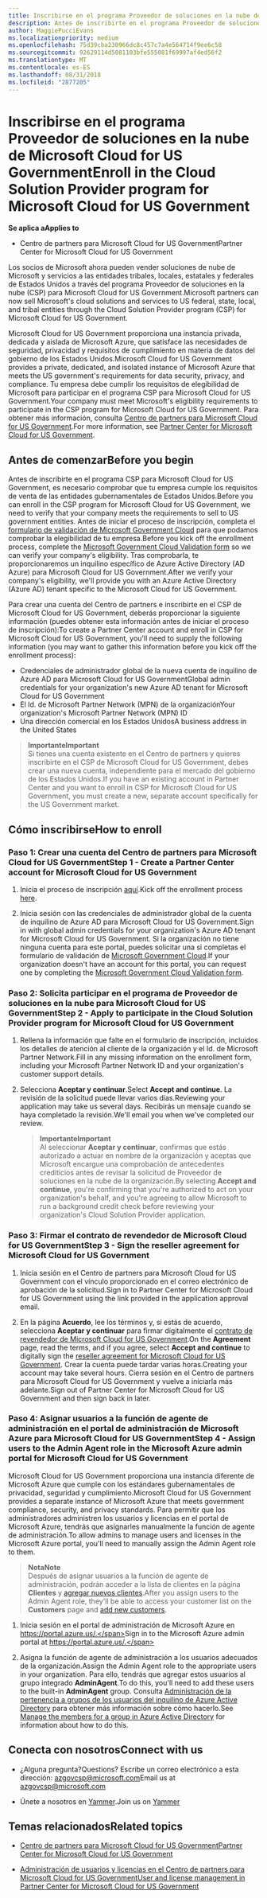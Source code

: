 ```yaml
---
title: Inscribirse en el programa Proveedor de soluciones en la nube de Microsoft Cloud for US Government | Centro de partners para Microsoft Cloud for US Government
description: Antes de inscribirte en el programa Proveedor de soluciones en la nube de Microsoft Cloud for US Government, obtén más información sobre los requisitos del programa CSP.
author: MaggiePucciEvans
ms.localizationpriority: medium
ms.openlocfilehash: 75d39cba230966dc8c457c7a4e564714f9ee6c58
ms.sourcegitcommit: 92629114d5081103bfe555081f69997af4ed56f2
ms.translationtype: MT
ms.contentlocale: es-ES
ms.lasthandoff: 08/31/2018
ms.locfileid: "2877205"
---
```

# <a name="enroll-in-the-cloud-solution-provider-program-for-microsoft-cloud-for-us-government"></a><span data-ttu-id="08341-103">Inscribirse en el programa Proveedor de soluciones en la nube de Microsoft Cloud for US Government</span><span class="sxs-lookup"><span data-stu-id="08341-103">Enroll in the Cloud Solution Provider program for Microsoft Cloud for US Government</span></span>

**<span data-ttu-id="08341-104">Se aplica a</span><span class="sxs-lookup"><span data-stu-id="08341-104">Applies to</span></span>**

-  <span data-ttu-id="08341-105">Centro de partners para Microsoft Cloud for US Government</span><span class="sxs-lookup"><span data-stu-id="08341-105">Partner Center for Microsoft Cloud for US Government</span></span>

<span data-ttu-id="08341-106">Los socios de Microsoft ahora pueden vender soluciones de nube de Microsoft y servicios a las entidades tribales, locales, estatales y federales de Estados Unidos a través del programa Proveedor de soluciones en la nube (CSP) para Microsoft Cloud for US Government.</span><span class="sxs-lookup"><span data-stu-id="08341-106">Microsoft partners can now sell Microsoft's cloud solutions and services to US federal, state, local, and tribal entities through the Cloud Solution Provider program (CSP) for Microsoft Cloud for US Government.</span></span> 

<span data-ttu-id="08341-107">Microsoft Cloud for US Government proporciona una instancia privada, dedicada y aislada de Microsoft Azure, que satisface las necesidades de seguridad, privacidad y requisitos de cumplimiento en materia de datos del gobierno de los Estados Unidos.</span><span class="sxs-lookup"><span data-stu-id="08341-107">Microsoft Cloud for US Government provides a private, dedicated, and isolated instance of Microsoft Azure that meets the US government's requirements for data security, privacy, and compliance.</span></span> <span data-ttu-id="08341-108">Tu empresa debe cumplir los requisitos de elegibilidad de Microsoft para participar en el programa CSP para Microsoft Cloud for US Government.</span><span class="sxs-lookup"><span data-stu-id="08341-108">Your company must meet Microsoft's eligibility requirements to participate in the CSP program for Microsoft Cloud for US Government.</span></span> <span data-ttu-id="08341-109">Para obtener más información, consulta [Centro de partners para Microsoft Cloud for US Government](partner-center-for-microsoft-us-govt-cloud.md).</span><span class="sxs-lookup"><span data-stu-id="08341-109">For more information, see [Partner Center for Microsoft Cloud for US Government](partner-center-for-microsoft-us-govt-cloud.md).</span></span>

## <a name="before-you-begin"></a><span data-ttu-id="08341-110">Antes de comenzar</span><span class="sxs-lookup"><span data-stu-id="08341-110">Before you begin</span></span>

<span data-ttu-id="08341-111">Antes de inscribirte en el programa CSP para Microsoft Cloud for US Government, es necesario comprobar que tu empresa cumple los requisitos de venta de las entidades gubernamentales de Estados Unidos.</span><span class="sxs-lookup"><span data-stu-id="08341-111">Before you can enroll in the CSP program for Microsoft Cloud for US Government, we need to verify that your company meets the requirements to sell to US government entities.</span></span> <span data-ttu-id="08341-112">Antes de iniciar el proceso de inscripción, completa el [formulario de validación de Microsoft Government Cloud](http://azuregov.microsoft.com/csp) para que podamos comprobar la elegibilidad de tu empresa.</span><span class="sxs-lookup"><span data-stu-id="08341-112">Before you kick off the enrollment process, complete the [Microsoft Government Cloud Validation form](http://azuregov.microsoft.com/csp) so we can verify your company's eligibility.</span></span> <span data-ttu-id="08341-113">Tras comprobarla, te proporcionaremos un inquilino específico de Azure Active Directory (AD Azure) para Microsoft Cloud for US Government.</span><span class="sxs-lookup"><span data-stu-id="08341-113">After we verify your company's eligibility, we'll provide you with an Azure Active Directory (Azure AD) tenant specific to the Microsoft Cloud for US Government.</span></span>  

<span data-ttu-id="08341-114">Para crear una cuenta del Centro de partners e inscribirte en el CSP de Microsoft Cloud for US Government, deberás proporcionar la siguiente información (puedes obtener esta información antes de iniciar el proceso de inscripción):</span><span class="sxs-lookup"><span data-stu-id="08341-114">To create a Partner Center account and enroll in CSP for Microsoft Cloud for US Government, you'll need to supply the following information (you may want to gather this information before you kick off the enrollment process):</span></span>

-  <span data-ttu-id="08341-115">Credenciales de administrador global de la nueva cuenta de inquilino de Azure AD para Microsoft Cloud for US Government</span><span class="sxs-lookup"><span data-stu-id="08341-115">Global admin credentials for your organization's new Azure AD tenant for Microsoft Cloud for US Government</span></span>
-  <span data-ttu-id="08341-116">El Id. de Microsoft Partner Network (MPN) de la organización</span><span class="sxs-lookup"><span data-stu-id="08341-116">Your organization's Microsoft Partner Network (MPN) ID</span></span> 
-  <span data-ttu-id="08341-117">Una dirección comercial en los Estados Unidos</span><span class="sxs-lookup"><span data-stu-id="08341-117">A business address in the United States</span></span>

>**<span data-ttu-id="08341-118">Importante</span><span class="sxs-lookup"><span data-stu-id="08341-118">Important</span></span>**<br>
<span data-ttu-id="08341-119">Si tienes una cuenta existente en el Centro de partners y quieres inscribirte en el CSP de Microsoft Cloud for US Government, debes crear una nueva cuenta, independiente para el mercado del gobierno de los Estados Unidos.</span><span class="sxs-lookup"><span data-stu-id="08341-119">If you have an existing account in Partner Center and you want to enroll in CSP for Microsoft Cloud for US Government, you must create a new, separate account specifically for the US Government market.</span></span>

## <a name="how-to-enroll"></a><span data-ttu-id="08341-120">Cómo inscribirse</span><span class="sxs-lookup"><span data-stu-id="08341-120">How to enroll</span></span> 

### <a name="step-1---create-a-partner-center-account-for-microsoft-cloud-for-us-government"></a><span data-ttu-id="08341-121">Paso 1: Crear una cuenta del Centro de partners para Microsoft Cloud for US Government</span><span class="sxs-lookup"><span data-stu-id="08341-121">Step 1 - Create a Partner Center account for Microsoft Cloud for US Government</span></span>

1.  <span data-ttu-id="08341-122">Inicia el proceso de inscripción [aquí](https://partnercenter.microsoft.com/register/resellerusgjoinnow).</span><span class="sxs-lookup"><span data-stu-id="08341-122">Kick off the enrollment process [here](https://partnercenter.microsoft.com/register/resellerusgjoinnow).</span></span> 

2.  <span data-ttu-id="08341-123">Inicia sesión con las credenciales de administrador global de la cuenta de inquilino de Azure AD para Microsoft Cloud for US Government.</span><span class="sxs-lookup"><span data-stu-id="08341-123">Sign in with global admin credentials for your organization's Azure AD tenant for Microsoft Cloud for US Government.</span></span> <span data-ttu-id="08341-124">Si la organización no tiene ninguna cuenta para este portal, puedes solicitar una si completas el formulario de validación de [Microsoft Government Cloud](http://azuregov.microsoft.com/csp).</span><span class="sxs-lookup"><span data-stu-id="08341-124">If your organization doesn't have an account for this portal, you can request one by completing the [Microsoft Government Cloud Validation form](http://azuregov.microsoft.com/csp).</span></span>


### <a name="step-2---apply-to-participate-in-the-cloud-solution-provider-program-for-microsoft-cloud-for-us-government"></a><span data-ttu-id="08341-125">Paso 2: Solicita participar en el programa de Proveedor de soluciones en la nube para Microsoft Cloud for US Government</span><span class="sxs-lookup"><span data-stu-id="08341-125">Step 2 - Apply to participate in the Cloud Solution Provider program for Microsoft Cloud for US Government</span></span>

1.  <span data-ttu-id="08341-126">Rellena la información que falte en el formulario de inscripción, incluidos los detalles de atención al cliente de la organización y el Id. de Microsoft Partner Network.</span><span class="sxs-lookup"><span data-stu-id="08341-126">Fill in any missing information on the enrollment form, including your Microsoft Partner Network ID and your organization's customer support details.</span></span> 

2.  <span data-ttu-id="08341-127">Selecciona **Aceptar y continuar**.</span><span class="sxs-lookup"><span data-stu-id="08341-127">Select **Accept and continue**.</span></span> <span data-ttu-id="08341-128">La revisión de la solicitud puede llevar varios días.</span><span class="sxs-lookup"><span data-stu-id="08341-128">Reviewing your application may take us several days.</span></span> <span data-ttu-id="08341-129">Recibirás un mensaje cuando se haya completado la revisión.</span><span class="sxs-lookup"><span data-stu-id="08341-129">We'll email you when we've completed our review.</span></span>

    >**<span data-ttu-id="08341-130">Importante</span><span class="sxs-lookup"><span data-stu-id="08341-130">Important</span></span>**<br>
    <span data-ttu-id="08341-131">Al seleccionar **Aceptar y continuar**, confirmas que estás autorizado a actuar en nombre de la organización y aceptas que Microsoft encargue una comprobación de antecedentes crediticios antes de revisar la solicitud de Proveedor de soluciones en la nube de la organización.</span><span class="sxs-lookup"><span data-stu-id="08341-131">By selecting **Accept and continue**, you're confirming that you're authorized to act on your organization's behalf, and you're agreeing to allow Microsoft to run a background credit check before reviewing your organization's Cloud Solution Provider application.</span></span>


### <a name="step-3---sign-the-reseller-agreement-for-microsoft-cloud-for-us-government"></a><span data-ttu-id="08341-132">Paso 3: Firmar el contrato de revendedor de Microsoft Cloud for US Government</span><span class="sxs-lookup"><span data-stu-id="08341-132">Step 3 - Sign the reseller agreement for Microsoft Cloud for US Government</span></span>

1. <span data-ttu-id="08341-133">Inicia sesión en el Centro de partners para Microsoft Cloud for US Government con el vínculo proporcionado en el correo electrónico de aprobación de la solicitud.</span><span class="sxs-lookup"><span data-stu-id="08341-133">Sign in to Partner Center for Microsoft Cloud for US Government using the link provided in the application approval email.</span></span> 

2. <span data-ttu-id="08341-134">En la página **Acuerdo**, lee los términos y, si estás de acuerdo, selecciona **Aceptar y continuar** para firmar digitalmente el [contrato de revendedor de Microsoft Cloud for US Government](https://go.microsoft.com/fwlink/p/?linkid=843364).</span><span class="sxs-lookup"><span data-stu-id="08341-134">On the **Agreement** page, read the terms, and if you agree, select **Accept and continue** to digitally sign the [reseller agreement for Microsoft Cloud for US Government](https://go.microsoft.com/fwlink/p/?linkid=843364).</span></span> <span data-ttu-id="08341-135">Crear la cuenta puede tardar varias horas.</span><span class="sxs-lookup"><span data-stu-id="08341-135">Creating your account may take several hours.</span></span> <span data-ttu-id="08341-136">Cierra sesión en el Centro de partners para Microsoft Cloud for US Government y vuelve a iniciarla más adelante.</span><span class="sxs-lookup"><span data-stu-id="08341-136">Sign out of Partner Center for Microsoft Cloud for US Government and then sign back in later.</span></span>


### <a name="step-4---assign-users-to-the-admin-agent-role-in-the-microsoft-azure-admin-portal-for-microsoft-cloud-for-us-government"></a><span data-ttu-id="08341-137">Paso 4: Asignar usuarios a la función de agente de administración en el portal de administración de Microsoft Azure para Microsoft Cloud for US Government</span><span class="sxs-lookup"><span data-stu-id="08341-137">Step 4 - Assign users to the Admin Agent role in the Microsoft Azure admin portal for Microsoft Cloud for US Government</span></span>

<span data-ttu-id="08341-138">Microsoft Cloud for US Government proporciona una instancia diferente de Microsoft Azure que cumple con los estándares gubernamentales de privacidad, seguridad y cumplimiento.</span><span class="sxs-lookup"><span data-stu-id="08341-138">Microsoft Cloud for US Government provides a separate instance of Microsoft Azure that meets government compliance, security, and privacy standards.</span></span> <span data-ttu-id="08341-139">Para permitir que los administradores administren los usuarios y licencias en el portal de Microsoft Azure, tendrás que asignarles manualmente la función de agente de administración.</span><span class="sxs-lookup"><span data-stu-id="08341-139">To allow admins to manage users and licenses in the Microsoft Azure portal, you'll need to manually assign the Admin Agent role to them.</span></span>

>**<span data-ttu-id="08341-140">Nota</span><span class="sxs-lookup"><span data-stu-id="08341-140">Note</span></span>**<br>
<span data-ttu-id="08341-141">Después de asignar usuarios a la función de agente de administración, podrán acceder a la lista de clientes en la página **Clientes** y [agregar nuevos clientes](add-a-new-customer.md).</span><span class="sxs-lookup"><span data-stu-id="08341-141">After you assign users to the Admin Agent role, they'll be able to access your customer list on the **Customers** page and [add new customers](add-a-new-customer.md).</span></span>   

1.  <span data-ttu-id="08341-142">Inicia sesión en el portal de administración de Microsoft Azure en https://portal.azure.us/.</span><span class="sxs-lookup"><span data-stu-id="08341-142">Sign in to the Microsoft Azure admin portal at https://portal.azure.us/.</span></span>

2.  <span data-ttu-id="08341-143">Asigna la función de agente de administración a los usuarios adecuados de la organización.</span><span class="sxs-lookup"><span data-stu-id="08341-143">Assign the Admin Agent role to the appropriate users in your organization.</span></span> <span data-ttu-id="08341-144">Para ello, tendrás que agregar estos usuarios al grupo integrado **AdminAgent**.</span><span class="sxs-lookup"><span data-stu-id="08341-144">To do this, you'll need to add these users to the built-in **AdminAgent** group.</span></span> <span data-ttu-id="08341-145">Consulta [Administración de la pertenencia a grupos de los usuarios del inquilino de Azure Active Directory](https://docs.microsoft.com/azure/active-directory/active-directory-groups-members-azure-portal) para obtener más información sobre cómo hacerlo.</span><span class="sxs-lookup"><span data-stu-id="08341-145">See [Manage the members for a group in Azure Active Directory](https://docs.microsoft.com/azure/active-directory/active-directory-groups-members-azure-portal) for information about how to do this.</span></span>
 
## <a name="connect-with-us"></a><span data-ttu-id="08341-146">Conecta con nosotros</span><span class="sxs-lookup"><span data-stu-id="08341-146">Connect with us</span></span>

- <span data-ttu-id="08341-147">¿Alguna pregunta?</span><span class="sxs-lookup"><span data-stu-id="08341-147">Questions?</span></span> <span data-ttu-id="08341-148">Escribe un correo electrónico a esta dirección: azgovcsp@microsoft.com</span><span class="sxs-lookup"><span data-stu-id="08341-148">Email us at azgovcsp@microsoft.com</span></span>

- <span data-ttu-id="08341-149">Únete a nosotros en [Yammer](https://www.yammer.com/cloudpartnercommunity/#/threads/inGroup?type=in_group&feedId=11509777&view=all).</span><span class="sxs-lookup"><span data-stu-id="08341-149">Join us on [Yammer](https://www.yammer.com/cloudpartnercommunity/#/threads/inGroup?type=in_group&feedId=11509777&view=all)</span></span> 

## <a name="related-topics"></a><span data-ttu-id="08341-150">Temas relacionados</span><span class="sxs-lookup"><span data-stu-id="08341-150">Related topics</span></span>

-  [<span data-ttu-id="08341-151">Centro de partners para Microsoft Cloud for US Government</span><span class="sxs-lookup"><span data-stu-id="08341-151">Partner Center for Microsoft Cloud for US Government</span></span>](partner-center-for-microsoft-us-govt-cloud.md)

-  [<span data-ttu-id="08341-152">Administración de usuarios y licencias en el Centro de partners para Microsoft Cloud for US Government</span><span class="sxs-lookup"><span data-stu-id="08341-152">User and license management in Partner Center for Microsoft Cloud for US Government</span></span>](user-management-in-partner-center-for-microsoft-us-govt-cloud.md)


